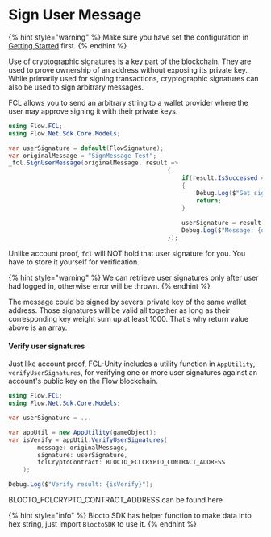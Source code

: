 # Sign User Message

{% hint style="warning" %}
Make sure you have set the configuration in [Getting Started](getting-started.md#configuration) first.
{% endhint %}

Use of cryptographic signatures is a key part of the blockchain. They are used to prove ownership of an address without exposing its private key. While primarily used for signing transactions, cryptographic signatures can also be used to sign arbitrary messages.

FCL allows you to send an arbitrary string to a wallet provider where the user may approve signing it with their private keys.

```csharp
using Flow.FCL;
using Flow.Net.Sdk.Core.Models;

var userSignature = default(FlowSignature);
var originalMessage = "SignMessage Test";
_fcl.SignUserMessage(originalMessage, result => 
                                            {
                                                if(result.IsSuccessed == false)
                                                {
                                                    Debug.Log($"Get signmessage failed, Reason: {result.Message}");
                                                    return;
                                                }
                                                
                                                userSignature = result.Data;
                                                Debug.Log($"Message: {originalMessage} \r\nSignature: {Encoding.UTF8.GetString(userSignature.Signature)} \r\nKeyId: {userSignature.KeyId}");
                                            });    
```

Unlike account proof, `fcl` will NOT hold that user signature for you. You have to store it yourself for verification.

{% hint style="warning" %}
We can retrieve user signatures only after user had logged in, otherwise error will be thrown.
{% endhint %}

The message could be signed by several private key of the same wallet address. Those signatures will be valid all together as long as their corresponding key weight sum up at least 1000. That's why return value above is an array.

#### Verify user signatures

Just like account proof, FCL-Unity includes a utility function in `AppUtility`, `verifyUserSignatures`, for verifying one or more user signatures against an account's public key on the Flow blockchain.

```csharp
using Flow.FCL;
using Flow.Net.Sdk.Core.Models;

var userSignature = ...

var appUtil = new AppUtility(gameObject);
var isVerify = appUtil.VerifyUserSignatures(
        message: originalMessage, 
        signature: userSignature,
        fclCryptoContract: BLOCTO_FCLCRYPTO_CONTRACT_ADDRESS
    );

Debug.Log($"Verify result: {isVerify}");
```

BLOCTO\_FCLCRYPTO\_CONTRACT\_ADDRESS can be found here

{% hint style="info" %}
Blocto SDK has helper function to make data into hex string, just import `BloctoSDK` to use it.
{% endhint %}
